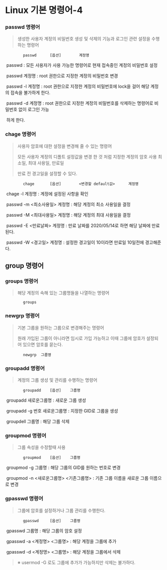 # Linux 기본 명령어-4

### passwd 명령어

> 생성한 사용자 계정의 비밀번호 생성 및 삭제의 기능과 로그인 관련 설정을 수행 하는 명령어

```
		passwd		[옵션]		계정명
```

​	passwd	: 모든 사용자가 사용 가능한 명령어로 현재 접속중인 계정의 비밀번호 설정

​	passwd 계정명	: root 권한으로 지정한 계정의 비밀번호 변경

​	passwd -l 계정명	: root 권한으로 지정한 계정의 비밀번호에 lock을 걸어 해당 계정의 접속을 불가하게 한다.

​	passwd -d 계정명	: root 권한으로 지정한 계정의 비밀번호를 삭제하는 명령어로 비밀번호 없이 로그인 가능

​										하게 한다.

### chage 명령어

> 사용자 암호에 대한 설정을 변경해 줄 수 있는 명령어
>
> 모든 사용자 계정의 디폴트 설정값을 변경 한 것 처럼 지정한 계정의 암호 사용 최소일, 최대 사용일, 만료일 
>
> 만료 전 경고일을 설정할 수 있다.

```
		chage		[옵션]		<변경할 default값>		계정명
```

​	chage -l 계정명	: 계정에 설정된 사항을 확인

​	passwd -m <최소사용일> 계정명	: 해당 계정의 최소 사용일을 결정

​	passwd -M <최대사용일> 계정명	: 해당 계정의 최대 사용일을 결정

​	passwd -E <만료날짜> 계정명	: 만료 날짜를 2020/05/14로 하면 해당 날짜에 만료된다.

​	passwd -W <경고일> 계정명	: 설정한 경고일이 10이라면 만료일 10일전에 경고해준다.



## group 명령어

### groups 명령어

> 해당 계정의 속해 있는 그룹명들을 나열하는 명령어

```
		groups
```



### newgrp 명령어

> 기본 그룹을 원하는 그룹으로 변경해주는 명령어
>
> 원래 가입된 그룹이 아니라면 임시로 가입 가능하고 이때 그룹에 암호가 설정되어 있으면 암호를 묻는다.

```
		newgrp	그룹명
```





### groupadd 명령어

> 계정의 그룹 생성 및 관리를 수행하는 명령어

```
		groupadd 	[옵션]	그룹명
```

​	groupadd 새로운그룹명	: 새로운 그룹 생성

​	groupadd -g 번호 새로운그룹명	: 지정한 GID로 그룹을 생성

​	groupdell 그룹명	: 해당 그룹 삭제



### groupmod 명령어

> 그룹 속성을 수정할때 사용

```
		groupmod 	[옵션]	그룹명
```

​	groupmod -g 그룹명	: 해당 그룹의 GID를 원하는 번호로 변경

​	groupmod -n <새로운그룹명> <기존그룹명>	: 기존 그룹 이름을 새로운 그룹 이름으로 변경



### gpasswd 명령어

> 그룹에 암호를 설정하거나 그룹 관리를 수행한다.

```
		gpasswd 	[옵션]	그룹명
```

​	gpasswd 그룹명	: 해당 그룹의 암호 설정

​	gpasswd -a <계정명> <그룹명>	: 해당 계정을 그룹에 추가

​	gpasswd -d <계정명> <그룹명>	: 해당 계정을 그룹에서 삭제

> ※ usermod -G 로도 그룹에 추가가 가능하지만 삭제는 불가하다.